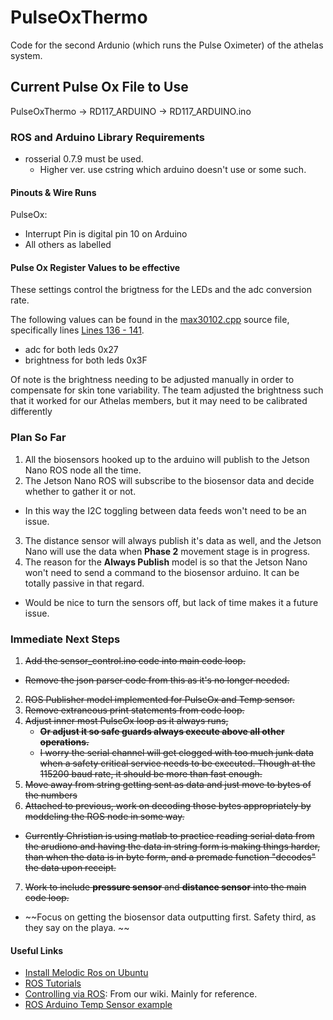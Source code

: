 # PulseOxThermo
Code for the second Ardunio (which runs the Pulse Oximeter) of the athelas system. 

## Current Pulse Ox File to Use
PulseOxThermo -> RD117_ARDUINO -> RD117_ARDUINO.ino

### ROS and Arduino Library Requirements
- rosserial 0.7.9 must be used.
	- Higher ver. use cstring which arduino doesn't use or some such.

#### Pinouts & Wire Runs
PulseOx:
- Interrupt Pin is digital pin 10 on Arduino
- All others as labelled

#### Pulse Ox Register Values to be effective

These settings control the brigtness for the LEDs and the adc conversion rate. 

The following values can be found in the [max30102.cpp](RD117_ARDUINO/max30102.cpp) source file, specifically lines [Lines 136 - 141](https://github.com/athelas-NEU/PulseOxThermo/blob/918f1fb7174216ff736ba9c4da13137edc1819e9/RD117_ARDUINO/max30102.cpp#L136-L141).

- adc for both leds 0x27
- brightness for both leds 0x3F 

Of note is the brightness needing to be adjusted manually in order to compensate for skin tone variability. The team adjusted the brightness such that it worked for our Athelas members, but it may need to be calibrated differently

### Plan So Far
1. All the biosensors hooked up to the arduino will publish to the Jetson Nano ROS node all the time.
2. The Jetson Nano ROS will subscribe to the biosensor data and decide whether to gather it or not.
  - In this way the I2C toggling between data feeds won't need to be an issue.
3. The distance sensor will always publish it's data as well, and the Jetson Nano will use the data when **Phase 2** movement stage is in progress.
4. The reason for the **Always Publish** model is so that the Jetson Nano won't need to send a command to the biosensor arduino. It can be totally passive in that regard.
  - Would be nice to turn the sensors off, but lack of time makes it a future issue.
  
### Immediate Next Steps
1. ~~Add the sensor_control.ino code into main code loop.~~
  - ~~Remove the json parser code from this as it's no longer needed.~~
2. ~~ROS Publisher model implemented for PulseOx and Temp sensor.~~
2. ~~Remove extraneous print statements from code loop.~~
3. ~~Adjust inner most PulseOx loop as it always runs,~~
    - ~~**Or adjust it so safe guards always execute above all other operations.**~~
    - ~~I worry the serial channel will get clogged with too much junk data when a safety critical service needs to be executed. Though at the 115200 baud rate, it should be more than fast enough.~~
5. ~~Move away from string getting sent as data and just move to bytes of the numbers~~
6. ~~Attached to previous, work on decoding those bytes appropriately by moddeling the ROS node in some way.~~
  - ~~Currently Christian is using matlab to practice reading serial data from the arudiono and having the data in string form is making things harder, than when the data is in byte form, and a premade function "decodes" the data upon receipt.~~
7. ~~Work to include **pressure sensor** and **distance sensor** into the main code loop.~~
  - ~~Focus on getting the biosensor data outputting first. Safety third, as they say on the playa. ~~

#### Useful Links
- [Install Melodic Ros on Ubuntu](https://wiki.ros.org/melodic/Installation/Ubuntu)
- [ROS Tutorials](https://wiki.ros.org/ROS/Tutorials)
- [Controlling via ROS](https://github.com/athelas-NEU/arm-control-ros/wiki/Setup-for-Controlling-via-ROS): From our wiki. Mainly for reference. 
- [ROS Arduino Temp Sensor example](https://wiki.ros.org/rosserial_arduino/Tutorials/Measuring%20Temperature)
